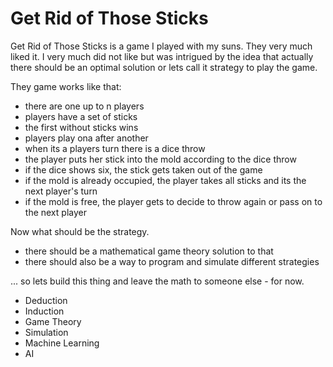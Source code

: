 # Get Rid of Those Sticks

Get Rid of Those Sticks is a game I played with my suns. 
They very much liked it. 
I very much did not like but was intrigued by the idea that actually there 
should be an optimal solution or lets call it strategy to play the game.


They game works like that: 

- there are one up to n players
- players have a set of sticks
- the first without sticks wins
- players play ona after another
- when its a players turn there is a dice throw
- the player puts her stick into the mold according to the dice throw
- if the dice shows six, the stick gets taken out of the game
- if the mold is already occupied, the player takes all sticks and its the next player's turn
- if the mold is free, the player gets to decide to throw again or pass on to the next player


Now what should be the strategy. 

- there should be a mathematical game theory solution to that 
- there should also be a way to program and simulate different strategies


... so lets build this thing and leave the math to someone else - for now. 


- Deduction
- Induction
- Game Theory
- Simulation
- Machine Learning
- AI
